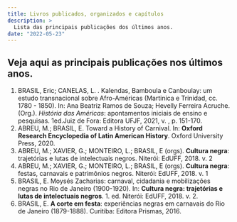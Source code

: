```yaml
---
title: Livros publicados, organizados e capítulos
description: >
  Lista das principais publicações dos últimos anos.
date: "2022-05-23"
---
```

## Veja aqui as principais publicações nos últimos anos.

1. BRASIL, Eric; CANELAS, L. . Kalendas, Bamboula e Canboulay: um estudo transnacional sobre Afro-Américas (Martinica e Trinidad, cc. 1780 - 1850). In: Ana Beatriz Ramos de Souza; Hevelly Ferreira Acruche. (Org.). *História das Américas*: apontamentos iniciais de ensino e pesquisas. 1ed.Juiz de Fora: Editora UFJF, 2021, v. , p. 151-170.
1. ABREU, M.; BRASIL, E. Toward a History of Carnival. In: **Oxford Research Encyclopedia of Latin American History**. Oxford University Press, 2020.
2. ABREU, M.; XAVIER, G.; MONTEIRO, L.; BRASIL, E (orgs). **Cultura negra**: trajetórias e lutas de intelectuais negros. Niterói: EdUFF, 2018. v. 2
3. ABREU, M.; XAVIER, G.; MONTEIRO, L.; BRASIL, E (orgs). **Cultura negra**: festas, carnavais e patrimônios negros. Niterói: EdUFF, 2018. v. 1
4. BRASIL, E. Moysés Zacharias: carnaval, cidadania e mobilizações negras no Rio de Janeiro (1900-1920). In: **Cultura negra: trajetórias e lutas de intelectuais negros**. 1. ed. Niterói: EdUFF, 2018. v. 2. 
5. BRASIL, E. **A corte em festa**: experiências negras em carnavais do Rio de Janeiro (1879-1888). Curitiba: Editora Prismas, 2016. 
